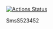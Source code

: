<a href="https://github.com/SmsS4/SharifMusic/actions"><img alt="Actions Status" src="https://github.com/SmsS4/SharifMusic/workflows/CI/badge.svg"></a>


SmsS523452

